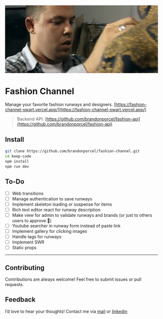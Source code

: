 ![cover page project](public/og.jpg)

# Fashion Channel

Manage your favorite fashion runways and designers. [https://fashion-channel-swart.vercel.app/](https://fashion-channel-swart.vercel.app/)

> Backend API: [https://github.com/brandonporcel/fashion-api](https://github.com/brandonporcel/fashion-api)

## Install

```bash
git clone https://github.com/brandonporcel/fashion-channel.git
cd keep-code
npm install
npm run dev
```

## To-Do

- [ ] Web transitions
- [ ] Manage authentication to save runways
- [ ] Implement skeleton loading or suspense for items
- [ ] Rich text editor react for runway description
- [ ] Make view for admin to validate runways and brands (or just to others users to approve 🤔)
- [ ] Youtube searcher in runway form instead of paste link
- [ ] Implement gallery for clicking images
- [ ] Handle tags for runways
- [ ] Implement SWR
- [ ] Static props

---

## Contributing

Contributions are always welcome! Feel free to submit issues or pull requests.

## Feedback

I’d love to hear your thoughts! Contact me via [mail](brandon7.7porcel@gmail.com) or [linkedin](https://www.linkedin.com/in/brandonporcel/)

<!--
https://shu-gallery.vercel.app/
 -->
